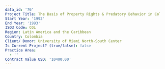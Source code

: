 ```yaml
---
data_id: '76'
Project Title: The Basis of Property Rights & Predatory Behavior in Colombia
Start Year: '1992'
End Year: '1993'
ISO3 Code: COL
Region: Latin America and the Caribbean
Country: Colombia
Client/ Donor: University of Miami North-South Center
Is Current Project? (true/false): false
Practice Area:
  - ''
Contract Value USD: '10400.00'
---
```

